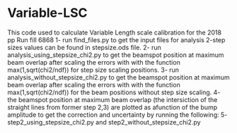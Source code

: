 # Variable-LSC
This code used to calculate Variable Length scale calibration for the 2018 pp Run fill 6868 
1- run find_files.py to get the input files for analysis
2-step sizes values can be found in stepsize.ods file.
2- run analysis_using_stepsize_chi2.py to get the beamspot position at maximum beam overlap after scaling the errors with with the function max(1,sqrt(chi2/ndf)) for step size scaling positions. 
3- run analysis_without_stepsize_chi2.py to get the beamspot position at maximum beam overlap after scaling the errors with with the function max(1,sqrt(chi2/ndf)) for the beam positions without step size scaling.
4- the beamspot position at maximum beam overlap (the intersiction of the straight lines from former step 2,3) are plotted as afunction of the bump amplitude to get the correction and uncertainty by running the following:
5- step2_using_stepsize_chi2.py and step2_without_stepsize_chi2.py
